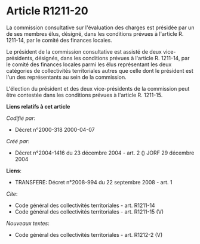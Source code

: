 # Article R1211-20

La commission consultative sur l'évaluation des charges est présidée par un de ses membres élus, désigné, dans les conditions
prévues à l'article R. 1211-14, par le comité des finances locales. 

Le président de la commission consultative est assisté de deux vice-présidents, désignés, dans les conditions prévues à
l'article R. 1211-14, par le comité des finances locales parmi les élus représentant les deux catégories de collectivités
territoriales autres que celle dont le président est l'un des représentants au sein de la commission.

L'élection du président et des deux vice-présidents de la commission peut être contestée dans les conditions prévues à
l'article R. 1211-15.

**Liens relatifs à cet article**

_Codifié par_:

  - Décret n°2000-318 2000-04-07

_Créé par_:

  - Décret n°2004-1416 du 23 décembre 2004 - art. 2 () JORF 29 décembre 2004

**Liens**:

  - TRANSFERE: Décret n°2008-994 du 22 septembre 2008 - art. 1

_Cite_:

  - Code général des collectivités territoriales - art. R1211-14
  - Code général des collectivités territoriales - art. R1211-15 (V)

_Nouveaux textes_:

  - Code général des collectivités territoriales - art. R1212-2 (V)
